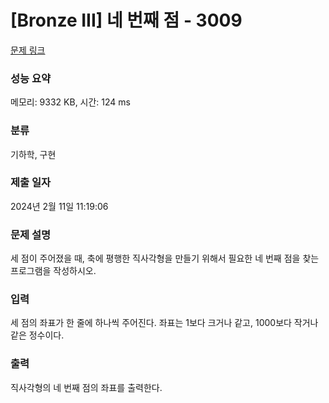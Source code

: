 # [Bronze III] 네 번째 점 - 3009 

[문제 링크](https://www.acmicpc.net/problem/3009) 

### 성능 요약

메모리: 9332 KB, 시간: 124 ms

### 분류

기하학, 구현

### 제출 일자

2024년 2월 11일 11:19:06

### 문제 설명

<p>세 점이 주어졌을 때, 축에 평행한 직사각형을 만들기 위해서 필요한 네 번째 점을 찾는 프로그램을 작성하시오.</p>

### 입력 

 <p>세 점의 좌표가 한 줄에 하나씩 주어진다. 좌표는 1보다 크거나 같고, 1000보다 작거나 같은 정수이다.</p>

### 출력 

 <p>직사각형의 네 번째 점의 좌표를 출력한다.</p>

